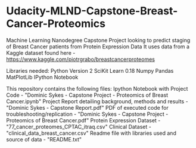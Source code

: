 # Udacity-MLND-Capstone-Breast-Cancer-Proteomics
Machine Learning Nanodegree Capstone Project looking to predict staging of Breast Cancer patients from Protein Expression Data
It uses data from a Kaggle dataset found here - https://www.kaggle.com/piotrgrabo/breastcancerproteomes

Libraries needed:
Python Version 2
SciKit Learn 0.18
Numpy
Pandas
MatPlotLib
IPython Notebook

This repository contains the following files:
Ipython Notebook with Project Code - "Dominic Sykes - Capstone Project - Proteomics of Breast Cancer.ipynb"
Project Report detailing background, methods and results - "Dominic Sykes - Capstone Report.pdf"
PDF of executed code for troubleshooting/replication - "Dominic Sykes - Capstone Project - Proteomics of Breast Cancer.pdf"
Protein Expression Dataset - "77_cancer_proteomes_CPTAC_itraq.csv"
Clinical Dataset - "clinical_data_breast_cancer.csv"
Readme file with libraries used and source of data - "README.txt"
